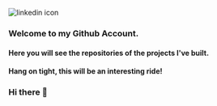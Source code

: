 ![linkedin icon](https://media.giphy.com/media/v1.Y2lkPTc5MGI3NjExM2liaHc1ZG53dDRrbnUxYWEzZ3JoczhjdnpqOWs0Y3lndmhvNHRmdSZlcD12MV9zdGlja2Vyc19zZWFyY2gmY3Q9cw/jPK3EsIGS9f8YAp2Fa/giphy.gif)

### Welcome to my Github Account.
#### Here you will see the repositories of the projects I've built.
#### Hang on tight, this will be an interesting ride!



### Hi there 👋

<!--
**ObiomaIkpe/ObiomaIkpe** is a ✨ _special_ ✨ repository because its `README.md` (this file) appears on your GitHub profile.

Here are some ideas to get you started:

- 🔭 I’m currently working on ...
- 🌱 I’m currently learning ...
- 👯 I’m looking to collaborate on ...
- 🤔 I’m looking for help with ...
- 💬 Ask me about ...
- 📫 How to reach me: ...
- 😄 Pronouns: ...
- ⚡ Fun fact: ...
-->
